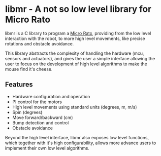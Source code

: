 # libmr - A not so low level library for Micro Rato

libmr is a C library to program a [Micro Rato][micro rato], providing from the low level
interaction with the robot, to more high level movements, like precise
rotations and obstacle avoidance.

This library abstracts the complexity of handling the hardware (mcu, sensors and
actuators), and gives the user a simple interface allowing the user to focus
on the development of high level algorithms to make the mouse find it's cheese.

## Features
 - Hardware configuration and operation
 - PI control for the motors
 - High level movements using standard units (degrees, m, m/s)
  - Spin (degrees)
  - Move forward/backward (cm)
 - Bump detection and control
 - Obstacle avoidance

Beyond the high level interface, libmr also exposes low level functions, which
together with it's high configurability, allows more advance users to implement
their own low level algorithms.


  [micro rato]: http://microrato.ua.pt "Micro Rato @ UA"
